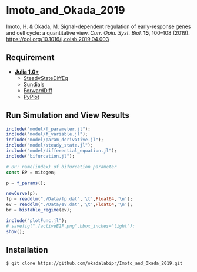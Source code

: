 # Imoto_and_Okada_2019
Imoto, H. & Okada, M. Signal-dependent regulation of early-response genes and cell cycle: a quantitative view. *Curr. Opin. Syst. Biol.* **15**, 100–108 (2019). https://doi.org/10.1016/j.coisb.2019.04.003

## Requirement
- **[Julia 1.0+](https://julialang.org)**
    - [SteadyStateDiffEq](https://github.com/JuliaDiffEq/SteadyStateDiffEq.jl)
    - [Sundials](https://github.com/JuliaDiffEq/Sundials.jl)
    - [ForwardDiff](https://github.com/JuliaDiff/ForwardDiff.jl)
    - [PyPlot](https://github.com/JuliaPy/PyPlot.jl)

## Run Simulation and View Results
```julia
include("model/f_parameter.jl");
include("model/f_variable.jl");
include("model/param_derivative.jl");
include("model/steady_state.jl");
include("model/differential_equation.jl");
include("bifurcation.jl");

# BP: name(index) of bifurcation parameter
const BP = mitogen;

p = f_params();

newCurve(p);
fp = readdlm("./Data/fp.dat",'\t',Float64,'\n');
ev = readdlm("./Data/ev.dat",'\t',Float64,'\n');
br = bistable_regime(ev);

include("plotFunc.jl");
# savefig("./activeE2F.png",bbox_inches="tight");
show();
```

## Installation
    $ git clone https://github.com/okadalabipr/Imoto_and_Okada_2019.git